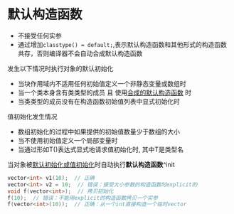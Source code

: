 # 默认构造函数

- 不接受任何实参
- 通过增加`classtype() = default;`,表示默认构造函数和其他形式的构造函数共存，否则编译器不会自动合成默认构造函数

发生以下情况时执行对象的默认初始化 
 
- 当块作用域内不适用任何初始值定义一个非静态变量或数组时
- 当一个类本身含有类类型的成员 且 使用[合成的默认构造函数](c++-合成-constructor.md) 时
- 当类类型的成员没有在构造函数初始值列表中显式初始化时

值初始化发生情况

- 数组初始化的过程中如果提供的初始值数量少于数组的大小
- 当不使用初始值定义一个局部变量时
- 当通过形如T()表达式显式地请求值初始化时, 其中T是类型名

当对象被[默认初始化或值初始化](c++-initialize.md)时自动执行**默认构造函数**^init

```c++
vector<int> v1(10);  // 正确
vector<int> v2 = 10;  // 错误：接受大小参数的构造函数时explicit的
void f(vector<int>);  // 拷贝初始化
f(10);  // 错误：不能用explicit的构造函数拷贝一个实参
f(vector<int>(10));  // 正确：从一个int直接构造一个临时vector
```